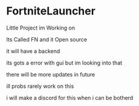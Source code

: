 # FortniteLauncher
Little Project im Working on

Its Called FN and it Open source

it will have a backend

its gots a error with gui but im looking into that

there will be more updates in future 

ill probs rarely work on this

i will make a discord for this when i can be botherd


